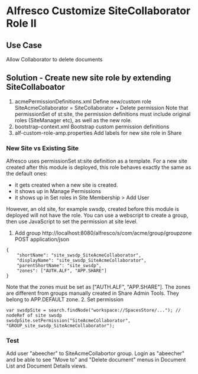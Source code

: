 # Alfresco Customize SiteCollaborator Role II

## Use Case
Allow Collaborator to delete documents 

## Solution - Create new site role by extending SiteCollaboator
1. acmePermissionDefinitions.xml
Define new/custom role SiteAcmeCollaborator = SiteCollaborator + Delete permission
Note that permissionSet of st:site, the permission definitions must include original roles (SiteManager etc), as well as the new role.
2. bootstrap-context.xml
Bootstrap custom permission definitions
3. alf-custom-role-amp.properties
Add labels for new site role in Share

### New Site vs Existing Site
Alfresco uses permissionSet st:site definition as a template. For a new site created after this module is deployed, this role behaves exactly the same as the default ones:
- it gets created when a new site is created.
- it shows up in Manage Permissions
- it shows up in Set roles in Site Membership > Add User

However, an old site, for example swsdp, created before this module is deployed will not have the role. You can use a webscript to create a group, then use JavaScript to set the permission at site level.
1. Add group
http://localhost:8080/alfresco/s/com/acme/group/groupzone
POST
application/json
```
{
    "shortName": "site_swsdp_SiteAcmeCollaborator",
    "displayName": "site_swsdp_SiteAcmeCollaborator",
    "parentShortName": "site_swsdp",
    "zones": ["AUTH.ALF", "APP.SHARE"]
}
```
Note that the zones must be set as ["AUTH.ALF", "APP.SHARE"]. The zones are different from groups manually created in Share Admin Tools. They belong to APP.DEFAULT zone.
2. Set permission
```
var swsdpSite = search.findNode("workspace://SpacesStore/..."); // nodeRef of site swsdp
swsdpSite.setPermission("SiteAcmeCollaborator", "GROUP_site_swsdp_SiteAcmeCollaborator");
```

### Test
Add user "abeecher" to SiteAcmeCollabortor group. Login as "abeecher" and be able to see "Move to" and "Delete document" menus in Document List and Document Details views.
